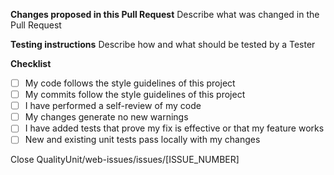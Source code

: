 **Changes proposed in this Pull Request**
Describe what was changed in the Pull Request

**Testing instructions**
Describe how and what should be tested by a Tester

**Checklist**
- [ ] My code follows the style guidelines of this project
- [ ] My commits follow the style guidelines of this project
- [ ] I have performed a self-review of my code
- [ ] My changes generate no new warnings
- [ ] I have added tests that prove my fix is effective or that my feature works
- [ ] New and existing unit tests pass locally with my changes

Close QualityUnit/web-issues/issues/[ISSUE_NUMBER]

